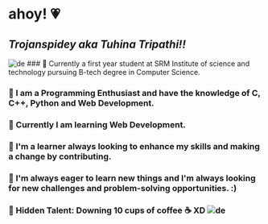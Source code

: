 # ahoy! 💗
## *Trojanspidey aka Tuhina Tripathi!!*
![de](https://user-images.githubusercontent.com/119059108/206945554-f30265ec-c492-470f-86c6-4d9b84dd97f3.jpg) ### 💫 Currently a first year student at SRM Institute of science and technology pursuing B-tech degree in Computer Science.
### 💫 I am a Programming Enthusiast and have the knowledge of C, C++, Python and Web Development. 
### 💫 Currently I am learning Web Development.
### 💫 I'm a learner always looking to enhance my skills and making a change by contributing.
### 💫 I'm always eager to learn new things and I'm always looking for new challenges and problem-solving opportunities. :)
### 💫 Hidden Talent: Downing 10 cups of coffee ☕ XD ![de](https://user-images.githubusercontent.com/119059108/206945578-0ba33404-53b5-4549-ac24-4e3db699c051.jpg)

